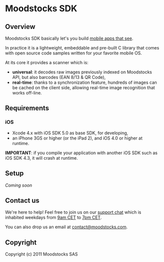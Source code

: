# Moodstocks SDK

## Overview

Moodstocks SDK basically let's you build [mobile apps that see](http://www.youtube.com/watch?v=4V6Nd2TS5n8).

In practice it is a lightweight, embeddable and pre-built C library that comes with open source code samples written for your favorite mobile OS.

At its core it provides a scanner which is:

*   **universal**: it decodes raw images previously indexed on Moodstocks API, but also barcodes (EAN 8/13 & QR Code),
*   **real-time**: thanks to a synchronization feature, hundreds of images can be cached on the client side, allowing real-time image recognition that works off-line.

## Requirements

### iOS

*   Xcode 4.x with iOS SDK 5.0 as base SDK, for developing,
*   an iPhone 3GS or higher (or the iPad 2), and iOS 4.0 or higher at runtime.

**IMPORTANT**: if you compile your application with another iOS SDK such as iOS SDK 4.3, it will crash at runtime.

## Setup

*Coming soon*

## Contact us

We're here to help! Feel free to join us on our [support chat](http://moodstocks.campfirenow.com/2416e) which is inhabited weekdays from [9am CET](http://www.wolframalpha.com/input/?i=9am+CET) to [7pm CET](http://www.wolframalpha.com/input/?i=7pm+CET).

You can also drop us an email at
<a href="m&#x61;&#x69;l&#116;&#111;:&#x63;&#x6F;&#110;&#x74;&#097;&#099;&#x74;&#064;&#109;&#x6F;&#x6F;&#x64;&#115;&#x74;&#111;&#099;&#x6B;s&#x2E;&#099;&#x6F;&#109;">&#x63;&#x6F;&#110;&#x74;&#097;&#099;&#x74;&#064;&#109;&#x6F;&#x6F;&#x64;&#115;&#x74;&#111;&#099;&#x6B;s&#x2E;&#099;&#x6F;&#109;</a>.

## Copyright

Copyright (c) 2011 Moodstocks SAS
